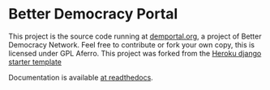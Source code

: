 # Better Democracy Portal

This project is the source code running at [demportal.org](https://www.demportal.org), a project of Better Democracy Network.
Feel free to contribute or fork your own copy, this is licensed under GPL Aferro.
This project was forked from the [Heroku django starter template](https://github.com/heroku/heroku-django-template/)

Documentation is available [at readthedocs](http://better-democracy-portal.readthedocs.io/en/latest/index.html).